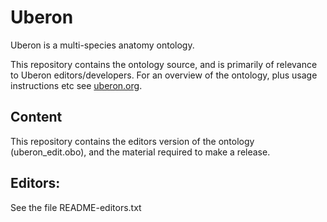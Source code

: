 # Uberon

Uberon is a multi-species anatomy ontology.

This repository contains the ontology source, and is primarily of
relevance to Uberon editors/developers. For an overview of the ontology, plus
usage instructions etc see [uberon.org](http://uberon.org).

## Content

This repository contains the editors version of the ontology
(uberon_edit.obo), and the material required to make a release.

## Editors:

See the file README-editors.txt
